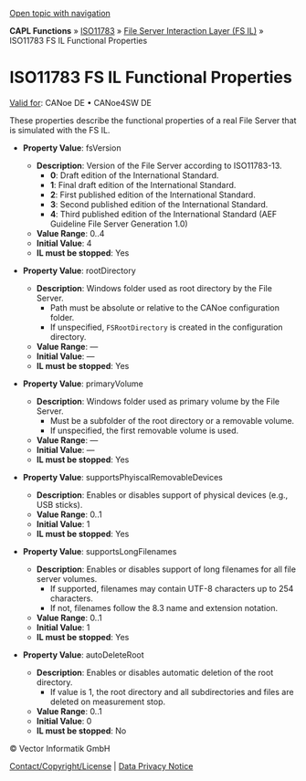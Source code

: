 [Open topic with navigation](../../../../../CANoeDEFamily.htm#Topics/CAPLFunctions/ISO11783/ISOInteractionLayerFS/CAPLfunctionsISOILFSProperties.md)

**CAPL Functions** » [ISO11783](../CAPLfunctionsISO11783Overview.md) » [File Server Interaction Layer (FS IL)](CAPLfunctionsISOILFSOverview.md) » ISO11783 FS IL Functional Properties

# ISO11783 FS IL Functional Properties

[Valid for](../../../Shared/FeatureAvailability.md): CANoe DE • CANoe4SW DE

These properties describe the functional properties of a real File Server that is simulated with the FS IL.

- **Property Value**: fsVersion
  - **Description**: Version of the File Server according to ISO11783-13.
    - **0**: Draft edition of the International Standard.
    - **1**: Final draft edition of the International Standard.
    - **2**: First published edition of the International Standard.
    - **3**: Second published edition of the International Standard.
    - **4**: Third published edition of the International Standard (AEF Guideline File Server Generation 1.0)
  - **Value Range**: 0..4
  - **Initial Value**: 4
  - **IL must be stopped**: Yes

- **Property Value**: rootDirectory
  - **Description**: Windows folder used as root directory by the File Server.
    - Path must be absolute or relative to the CANoe configuration folder.
    - If unspecified, `FSRootDirectory` is created in the configuration directory.
  - **Value Range**: —
  - **Initial Value**: —
  - **IL must be stopped**: Yes

- **Property Value**: primaryVolume
  - **Description**: Windows folder used as primary volume by the File Server.
    - Must be a subfolder of the root directory or a removable volume.
    - If unspecified, the first removable volume is used.
  - **Value Range**: —
  - **Initial Value**: —
  - **IL must be stopped**: Yes

- **Property Value**: supportsPhyiscalRemovableDevices
  - **Description**: Enables or disables support of physical devices (e.g., USB sticks).
  - **Value Range**: 0..1
  - **Initial Value**: 1
  - **IL must be stopped**: Yes

- **Property Value**: supportsLongFilenames
  - **Description**: Enables or disables support of long filenames for all file server volumes.
    - If supported, filenames may contain UTF-8 characters up to 254 characters.
    - If not, filenames follow the 8.3 name and extension notation.
  - **Value Range**: 0..1
  - **Initial Value**: 1
  - **IL must be stopped**: Yes

- **Property Value**: autoDeleteRoot
  - **Description**: Enables or disables automatic deletion of the root directory.
    - If value is 1, the root directory and all subdirectories and files are deleted on measurement stop.
  - **Value Range**: 0..1
  - **Initial Value**: 0
  - **IL must be stopped**: No

© Vector Informatik GmbH

[Contact/Copyright/License](../../../Shared/ContactCopyrightLicense.md) | [Data Privacy Notice](https://www.vector.com/int/en/company/get-info/privacy-policy/)